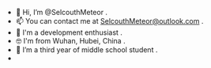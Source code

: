 - 👋 Hi, I’m @SelcouthMeteor .
- 📫 You can contact me at SelcouthMeteor@outlook.com .
- 👀 I'm a development enthusiast .
- 🤓 I'm from Wuhan, Hubei, China .
- 🌱 I’m a third year of middle school student .
- 

<!---
SelcouthMeteor/SelcouthMeteor is a ✨ special ✨ repository because its `README.md` (this file) appears on your GitHub profile.
You can click the Preview link to take a look at your changes.
--->
